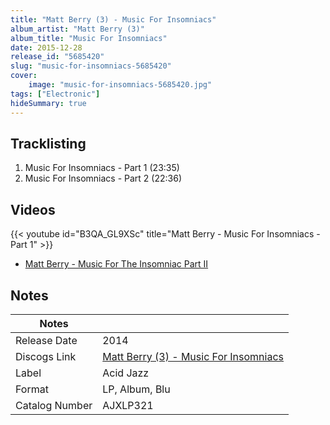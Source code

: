```yaml
---
title: "Matt Berry (3) - Music For Insomniacs"
album_artist: "Matt Berry (3)"
album_title: "Music For Insomniacs"
date: 2015-12-28
release_id: "5685420"
slug: "music-for-insomniacs-5685420"
cover:
    image: "music-for-insomniacs-5685420.jpg"
tags: ["Electronic"]
hideSummary: true
---
```


## Tracklisting
1. Music For Insomniacs - Part 1 (23:35)
2. Music For Insomniacs - Part 2 (22:36)

## Videos
{{< youtube id="B3QA_GL9XSc" title="Matt Berry - Music For Insomniacs - Part 1" >}}
- [Matt Berry - Music For The Insomniac Part II](https://www.youtube.com/watch?v=dUOHKVJzgHc)

## Notes

| Notes          |             |
| ---------------| ----------- |
| Release Date   | 2014 |
| Discogs Link   | [Matt Berry (3) - Music For Insomniacs](https://www.discogs.com/release/5685420) |
| Label          | Acid Jazz |
| Format         | LP, Album, Blu |
| Catalog Number | AJXLP321 |

